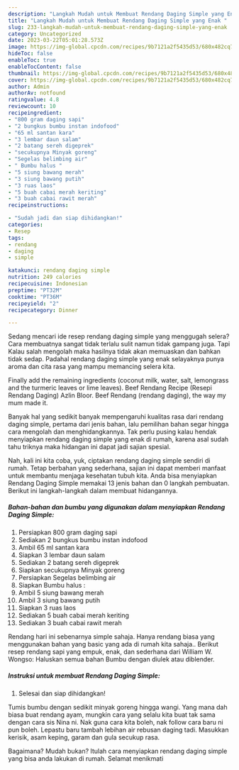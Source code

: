 ```yaml
---
description: "Langkah Mudah untuk Membuat Rendang Daging Simple yang Enak "
title: "Langkah Mudah untuk Membuat Rendang Daging Simple yang Enak "
slug: 233-langkah-mudah-untuk-membuat-rendang-daging-simple-yang-enak
category: Uncategorized
date: 2023-03-22T05:01:28.573Z
image: https://img-global.cpcdn.com/recipes/9b7121a2f5435d53/680x482cq70/rendang-daging-simple-foto-resep-utama.jpg
hideToc: false
enableToc: true
enableTocContent: false
thumbnail: https://img-global.cpcdn.com/recipes/9b7121a2f5435d53/680x482cq70/rendang-daging-simple-foto-resep-utama.jpg
cover: https://img-global.cpcdn.com/recipes/9b7121a2f5435d53/680x482cq70/rendang-daging-simple-foto-resep-utama.jpg
author: Admin
authorAv: notfound
ratingvalue: 4.8
reviewcount: 10
recipeingredient:
- "800 gram daging sapi"
- "2 bungkus bumbu instan indofood"
- "65 ml santan kara"
- "3 lembar daun salam"
- "2 batang sereh digeprek"
- "secukupnya Minyak goreng"
- "Segelas belimbing air"
- " Bumbu halus "
- "5 siung bawang merah"
- "3 siung bawang putih"
- "3 ruas laos"
- "5 buah cabai merah keriting"
- "3 buah cabai rawit merah"
recipeinstructions:

- "Sudah jadi dan siap dihidangkan!"
categories:
- Resep
tags:
- rendang
- daging
- simple

katakunci: rendang daging simple 
nutrition: 249 calories
recipecuisine: Indonesian
preptime: "PT32M"
cooktime: "PT36M"
recipeyield: "2"
recipecategory: Dinner

---
```



Sedang mencari ide resep rendang daging simple yang menggugah selera? Cara membuatnya sangat tidak terlalu sulit namun tidak gampang juga. Tapi Kalau salah mengolah maka hasilnya tidak akan memuaskan dan bahkan tidak sedap. Padahal rendang daging simple yang enak selayaknya punya aroma dan cita rasa yang mampu memancing selera kita.


Finally add the remaining ingredients (coconut milk, water, salt, lemongrass and the turmeric leaves or lime leaves). Beef Rendang Recipe (Resepi Rendang Daging) Azlin Bloor. Beef Rendang (rendang daging), the way my mum made it.

Banyak hal yang sedikit banyak mempengaruhi kualitas rasa dari rendang daging simple, pertama dari jenis bahan, lalu pemilihan bahan segar hingga cara mengolah dan menghidangkannya. Tak perlu pusing kalau hendak menyiapkan rendang daging simple yang enak di rumah, karena asal sudah tahu triknya maka hidangan ini dapat jadi sajian spesial.


Nah, kali ini kita coba, yuk, ciptakan rendang daging simple sendiri di rumah. Tetap berbahan yang sederhana, sajian ini dapat memberi manfaat untuk membantu menjaga kesehatan tubuh kita. Anda bisa menyiapkan Rendang Daging Simple memakai 13 jenis bahan dan 0 langkah pembuatan. Berikut ini langkah-langkah dalam membuat hidangannya.

<!--inarticleads1-->

##### Bahan-bahan dan bumbu yang digunakan dalam menyiapkan Rendang Daging Simple:

1. Persiapkan 800 gram daging sapi
1. Sediakan 2 bungkus bumbu instan indofood
1. Ambil 65 ml santan kara
1. Siapkan 3 lembar daun salam
1. Sediakan 2 batang sereh digeprek
1. Siapkan secukupnya Minyak goreng
1. Persiapkan Segelas belimbing air
1. Siapkan  Bumbu halus :
1. Ambil 5 siung bawang merah
1. Ambil 3 siung bawang putih
1. Siapkan 3 ruas laos
1. Sediakan 5 buah cabai merah keriting
1. Sediakan 3 buah cabai rawit merah


Rendang hari ini sebenarnya simple sahaja. Hanya rendang biasa yang menggunakan bahan yang basic yang ada di rumah kita sahaja.. Berikut resep rendang sapi yang empuk, enak, dan sederhana dari William W. Wongso: Haluskan semua bahan Bumbu dengan diulek atau diblender. 

<!--inarticleads2-->

##### Instruksi untuk membuat Rendang Daging Simple:


1. Selesai dan siap dihidangkan!

Tumis bumbu dengan sedikit minyak goreng hingga wangi. Yang mana dah biasa buat rendang ayam, mungkin cara yang selalu kita buat tak sama dengan cara sis Nina ni. Nak guna cara kita boleh, nak follow cara baru ni pun boleh. Lepastu baru tambah lebihan air rebusan daging tadi. Masukkan kerisik, asam keping, garam dan gula secukup rasa. 

Bagaimana? Mudah bukan? Itulah cara menyiapkan rendang daging simple yang bisa anda lakukan di rumah. Selamat menikmati
